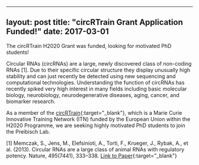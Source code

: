 
---
layout: post
title:  "circRTrain Grant Application Funded!"
date:   2017-03-01    
---

The circRTrain H2020 Grant was funded, looking for motivated PhD students!

Circular RNAs (circRNAs) are a large, newly discovered class of non-coding RNAs [1]. Due to their specific circular structure they display unusually high stability and can just recently be detected using new sequencing and computational technologies. Understanding the function of circRNAs has recently spiked very high interest in many fields including basic molecular biology, neurobiology, neurodegenerative diseases, aging, cancer, and biomarker research.

As a member of the [circRTrain](https://circrtrain.eu){:target="_blank"}, which is a Marie Curie Innovative Training Network (ITN) funded by the European Union within the H2020 Programme, we are seeking highly motivated PhD students to join the Preibisch Lab. 

[1] Memczak, S., Jens, M., Elefsinioti, A., Torti, F., Krueger, J., Rybak, A., et al. (2013). Circular RNAs are a large class of animal RNAs with regulatory potency. Nature, 495(7441), 333–338. [Link to Paper](http://www.nature.com/nature/journal/v495/n7441/abs/nature11928.html){:target="_blank"}
